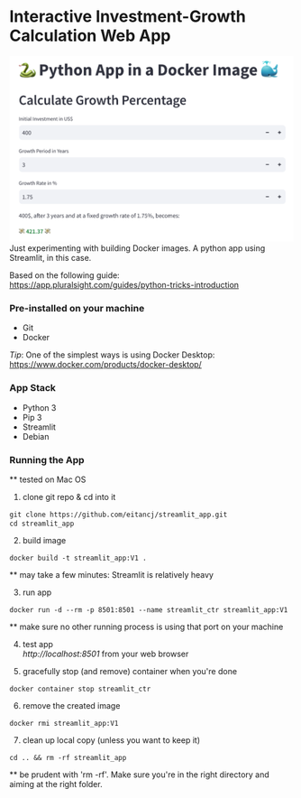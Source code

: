 # Interactive Investment-Growth Calculation Web App 

![](https://github.com/eitancj/preview_images/blob/main/streamlit_app_1000.png?raw=true)
Just experimenting with building Docker images. A python app using Streamlit, in this case.

Based on the following guide:\
https://app.pluralsight.com/guides/python-tricks-introduction

### Pre-installed on your machine
- Git
- Docker

*Tip*: One of the simplest ways is using Docker Desktop:\
https://www.docker.com/products/docker-desktop/
### App Stack
- Python 3
- Pip 3
- Streamlit
- Debian

### Running the App
** tested on Mac OS

1. clone git repo & cd into it
```
git clone https://github.com/eitancj/streamlit_app.git
cd streamlit_app
```

2. build image
```
docker build -t streamlit_app:V1 .
```
** may take a few minutes: Streamlit is relatively heavy

3. run app
```
docker run -d --rm -p 8501:8501 --name streamlit_ctr streamlit_app:V1
```
** make sure no other running process is using that port on your machine

4. test app\
*http://localhost:8501* from your web browser

5. gracefully stop (and remove) container when you're done
```
docker container stop streamlit_ctr
```

6. remove the created image
```
docker rmi streamlit_app:V1
```

7. clean up local copy (unless you want to keep it)
```
cd .. && rm -rf streamlit_app
```
** be prudent with 'rm -rf'. Make sure you're in the right directory and aiming at the right folder.
